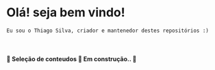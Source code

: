 <h1> Olá! seja bem vindo! </h1>

    Eu sou o Thiago Silva, criador e mantenedor destes repositórios :)

<br/>
<h4 align="left"> 🚧  Seleção de conteudos 🚀 Em construção..  🚧</h4>
<br/>
<i class="far fa-address-card"></i>
